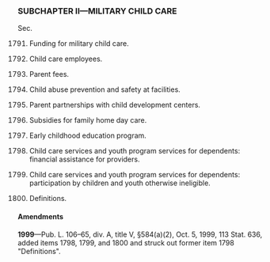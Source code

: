 ### SUBCHAPTER II—MILITARY CHILD CARE ###

Sec.

1791. Funding for military child care.

1792. Child care employees.

1793. Parent fees.

1794. Child abuse prevention and safety at facilities.

1795. Parent partnerships with child development centers.

1796. Subsidies for family home day care.

1797. Early childhood education program.

1798. Child care services and youth program services for dependents: financial assistance for providers.

1799. Child care services and youth program services for dependents: participation by children and youth otherwise ineligible.

1800. Definitions.

#### Amendments ####

**1999**—Pub. L. 106–65, div. A, title V, §584(a)(2), Oct. 5, 1999, 113 Stat. 636, added items 1798, 1799, and 1800 and struck out former item 1798 "Definitions".